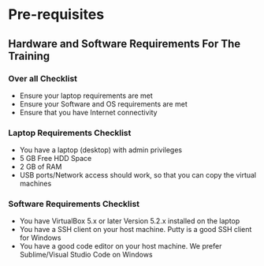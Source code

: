 # Pre-requisites

## Hardware and Software Requirements For The Training

### Over all Checklist 
- Ensure your laptop requirements are met
- Ensure your Software and OS requirements are met
- Ensure that you have Internet connectivity

### Laptop Requirements Checklist
- You have a laptop (desktop) with admin privileges
- 5 GB Free HDD Space
- 2 GB of RAM
- USB ports/Network access should work, so that you can copy the virtual machines

### Software Requirements Checklist
- You have VirtualBox 5.x or later Version 5.2.x installed on the laptop
- You have a SSH client on your host machine. Putty is a good SSH client for Windows
- You have a good code editor on your host machine. We prefer Sublime/Visual Studio Code on Windows
